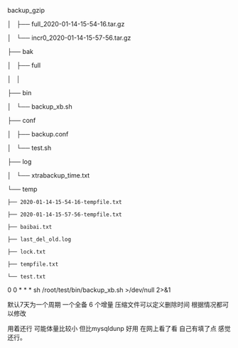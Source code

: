 backup_gzip

│   ├── full_2020-01-14-15-54-16.tar.gz

│   └── incr0_2020-01-14-15-57-56.tar.gz

├── bak

│   ├── full

│   │  

├── bin

│   └── backup_xb.sh

├── conf

│   ├── backup.conf

│   └── test.sh

├── log

│   └── xtrabackup_time.txt

└── temp

    ├── 2020-01-14-15-54-16-tempfile.txt
    
    ├── 2020-01-14-15-57-56-tempfile.txt
    
    ├── baibai.txt
    
    ├── last_del_old.log
    
    ├── lock.txt
    
    ├── tempfile.txt
    
    └── test.txt
    
0 0 * * * sh /root/test/bin/backup_xb.sh >/dev/null 2>&1

默认7天为一个周期 一个全备 6 个增量  压缩文件可以定义删除时间  根据情况都可以修改

用着还行 可能体量比较小  但比mysqldunp 好用  在网上看了看  自己有填了点  感觉还行。
